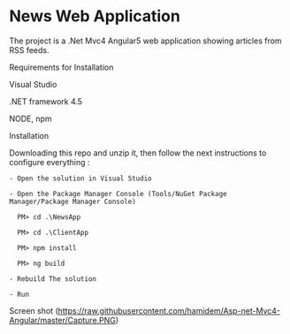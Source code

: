 # News Web Application
The project is a .Net Mvc4 Angular5 web application showing articles from RSS feeds.

Requirements for Installation

Visual Studio

.NET framework 4.5

NODE, npm

Installation

Downloading this repo and unzip it, then follow the next instructions to configure everything :

    - Open the solution in Visual Studio

    - Open the Package Manager Console (Tools/NuGet Package Manager/Package Manager Console)

      PM> cd .\NewsApp

      PM> cd .\ClientApp

      PM> npm install

      PM> ng build

    - Rebuild The solution

    - Run
    
Screen shot (https://raw.githubusercontent.com/hamidem/Asp-net-Mvc4-Angular/master/Capture.PNG)
